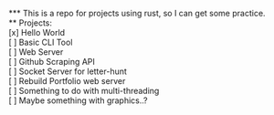 *** This is a repo for projects using rust, so I can get some practice.  
** Projects:  
[x] Hello World  
[ ] Basic CLI Tool  
[ ] Web Server  
[ ] Github Scraping API  
[ ] Socket Server for letter-hunt  
[ ] Rebuild Portfolio web server  
[ ] Something to do with multi-threading  
[ ] Maybe something with graphics..?  
